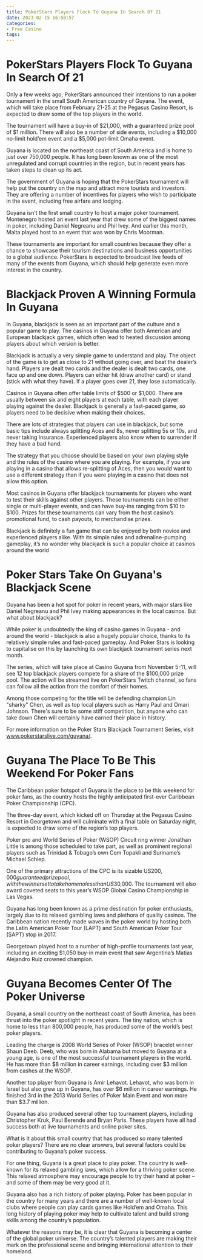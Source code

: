 ```yaml
---
title: PokerStars Players Flock To Guyana In Search Of 21
date: 2023-02-15 16:58:57
categories:
- Free Casino
tags:
---
```



#  PokerStars Players Flock To Guyana In Search Of 21

Only a few weeks ago, PokerStars announced their intentions to run a poker tournament in the small South American country of Guyana. The event, which will take place from February 21-25 at the Pegasus Casino Resort, is expected to draw some of the top players in the world.

The tournament will have a buy-in of $21,000, with a guaranteed prize pool of $1 million. There will also be a number of side events, including a $10,000 no-limit hold’em event and a $5,000 pot-limit Omaha event.

Guyana is located on the northeast coast of South America and is home to just over 750,000 people. It has long been known as one of the most unregulated and corrupt countries in the region, but in recent years has taken steps to clean up its act.

The government of Guyana is hoping that the PokerStars tournament will help put the country on the map and attract more tourists and investors. They are offering a number of incentives for players who wish to participate in the event, including free airfare and lodging.

Guyana isn’t the first small country to host a major poker tournament. Montenegro hosted an event last year that drew some of the biggest names in poker, including Daniel Negreanu and Phil Ivey. And earlier this month, Malta played host to an event that was won by Chris Moorman.

These tournaments are important for small countries because they offer a chance to showcase their tourism destinations and business opportunities to a global audience. PokerStars is expected to broadcast live feeds of many of the events from Guyana, which should help generate even more interest in the country.

#  Blackjack Proven A Winning Formula In Guyana

In Guyana, blackjack is seen as an important part of the culture and a popular game to play. The casinos in Guyana offer both American and European blackjack games, which often lead to heated discussion among players about which version is better.

Blackjack is actually a very simple game to understand and play. The object of the game is to get as close to 21 without going over, and beat the dealer’s hand. Players are dealt two cards and the dealer is dealt two cards, one face up and one down. Players can either hit (draw another card) or stand (stick with what they have). If a player goes over 21, they lose automatically.

Casinos in Guyana often offer table limits of $500 or $1,000. There are usually between six and eight players at each table, with each player playing against the dealer. Blackjack is generally a fast-paced game, so players need to be decisive when making their choices.

There are lots of strategies that players can use in blackjack, but some basic tips include always splitting Aces and 8s, never splitting 5s or 10s, and never taking insurance. Experienced players also know when to surrender if they have a bad hand.

The strategy that you choose should be based on your own playing style and the rules of the casino where you are playing. For example, if you are playing in a casino that allows re-splitting of Aces, then you would want to use a different strategy than if you were playing in a casino that does not allow this option.

Most casinos in Guyana offer blackjack tournaments for players who want to test their skills against other players. These tournaments can be either single or multi-player events, and can have buy-ins ranging from $10 to $100. Prizes for these tournaments can vary from the host casino’s promotional fund, to cash payouts, to merchandise prizes.

Blackjack is definitely a fun game that can be enjoyed by both novice and experienced players alike. With its simple rules and adrenaline-pumping gameplay, it’s no wonder why blackjack is such a popular choice at casinos around the world

#  Poker Stars Take On Guyana's Blackjack Scene

Guyana has been a hot spot for poker in recent years, with major stars like Daniel Negreanu and Phil Ivey making appearances in the local casinos. But what about blackjack?

While poker is undoubtedly the king of casino games in Guyana - and around the world - blackjack is also a hugely popular choice, thanks to its relatively simple rules and fast-paced gameplay. And Poker Stars is looking to capitalise on this by launching its own blackjack tournament series next month.

The series, which will take place at Casino Guyana from November 5-11, will see 12 top blackjack players compete for a share of the $100,000 prize pool. The action will be streamed live on PokerStars Twitch channel, so fans can follow all the action from the comfort of their homes.

Among those competing for the title will be defending champion Lin "sharky" Chen, as well as top local players such as Harry Paul and Omari Johnson. There's sure to be some stiff competition, but anyone who can take down Chen will certainly have earned their place in history.

For more information on the Poker Stars Blackjack Tournament Series, visit www.pokerstarslive.com/guyana/.

#  Guyana The Place To Be This Weekend For Poker Fans

The Caribbean poker hotspot of Guyana is the place to be this weekend for poker fans, as the country hosts the highly anticipated first-ever Caribbean Poker Championship (CPC).

The three-day event, which kicked off on Thursday at the Pegasus Casino Resort in Georgetown and will culminate with a final table on Saturday night, is expected to draw some of the region’s top players.

Poker pro and World Series of Poker (WSOP) Circuit ring winner Jonathan Little is among those scheduled to take part, as well as prominent regional players such as Trinidad & Tobago’s own Cem Topakli and Suriname’s Michael Schiep.

One of the primary attractions of the CPC is its sizable US$200,000 guaranteed prize pool, with the winner set to take home no less than US$30,000. The tournament will also award coveted seats to this year’s WSOP Global Casino Championship in Las Vegas.

Guyana has long been known as a prime destination for poker enthusiasts, largely due to its relaxed gambling laws and plethora of quality casinos. The Caribbean nation recently made waves in the poker world by hosting both the Latin American Poker Tour (LAPT) and South American Poker Tour (SAPT) stop in 2017.

Georgetown played host to a number of high-profile tournaments last year, including an exciting $1,050 buy-in main event that saw Argentina’s Matias Alejandro Ruiz crowned champion.

#  Guyana Becomes Center Of The Poker Universe

Guyana, a small country on the northeast coast of South America, has been thrust into the poker spotlight in recent years. The tiny nation, which is home to less than 800,000 people, has produced some of the world’s best poker players.

Leading the charge is 2008 World Series of Poker (WSOP) bracelet winner Shaun Deeb. Deeb, who was born in Alabama but moved to Guyana at a young age, is one of the most successful tournament players in the world. He has more than $8 million in career earnings, including over $3 million from cashes at the WSOP.

Another top player from Guyana is Amir Lehavot. Lehavot, who was born in Israel but also grew up in Guyana, has over $6 million in career earnings. He finished 3rd in the 2013 World Series of Poker Main Event and won more than $3.7 million.

Guyana has also produced several other top tournament players, including Christopher Kruk, Paul Berende and Bryan Paris. These players have all had success both at live tournaments and online poker sites.

What is it about this small country that has produced so many talented poker players? There are no clear answers, but several factors could be contributing to Guyana’s poker success.

For one thing, Guyana is a great place to play poker. The country is well-known for its relaxed gambling laws, which allow for a thriving poker scene. This relaxed atmosphere may encourage people to try their hand at poker – and some of them may be very good at it.

Guyana also has a rich history of poker playing. Poker has been popular in the country for many years and there are a number of well-known local clubs where people can play cards games like Hold’em and Omaha. This long history of playing poker may help to cultivate talent and build strong skills among the country’s population.

Whatever the reasons may be, it is clear that Guyana is becoming a center of the global poker universe. The country’s talented players are making their mark on the professional scene and bringing international attention to their homeland.